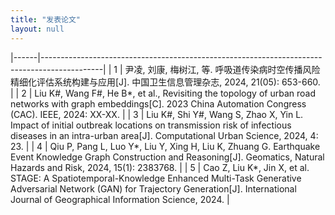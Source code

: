 ```yaml
---
title: "发表论文"
layout: null
---
```


|------|---------------------------------------------------------------------------------------------|
| 1    | 尹凌, 刘康, 梅树江, 等. 呼吸道传染病时空传播风险精细化评估系统构建与应用[J]. 中国卫生信息管理杂志, 2024, 21(05): 653-660. |
| 2    | Liu K#, Wang F#, He B*, et al., Revisiting the topology of urban road networks with graph embeddings[C]. 2023 China Automation Congress (CAC). IEEE, 2024: XX-XX. |
| 3    | Liu K#, Shi Y#, Wang S, Zhao X, Yin L. Impact of initial outbreak locations on transmission risk of infectious diseases in an intra-urban area[J]. Computational Urban Science, 2024, 4: 23. |
| 4    | Qiu P, Pang L, Luo Y*, Liu Y, Xing H, Liu K, Zhuang G. Earthquake Event Knowledge Graph Construction and Reasoning[J]. Geomatics, Natural Hazards and Risk, 2024, 15(1): 2383768. |
| 5    | Cao Z, Liu K*, Jin X, et al. STAGE: A Spatiotemporal-Knowledge Enhanced Multi-Task Generative Adversarial Network (GAN) for Trajectory Generation[J]. International Journal of Geographical Information Science, 2024. |
